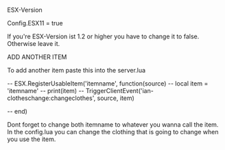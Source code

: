 ESX-Version

Config.ESX11 = true

If you're ESX-Version ist 1.2 or higher you have to change it to false. Otherwise leave it.


ADD ANOTHER ITEM  

To add another item paste this into the server.lua

-- ESX.RegisterUsableItem('itemname', function(source)
--     local item = 'itemname'
--     print(item)
--     TriggerClientEvent('ian-clotheschange:changeclothes', source, item)
       
    
--     end)


Dont forget to change both itemname to whatever you wanna call the item.
In the config.lua you can change the clothing that is going to change when you use the item.




  
